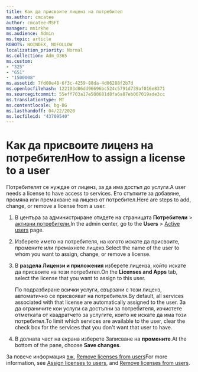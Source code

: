 ```yaml
---
title: Как да присвоите лиценз на потребител
ms.author: cmcatee
author: cmcatee-MSFT
manager: mnirkhe
ms.audience: Admin
ms.topic: article
ROBOTS: NOINDEX, NOFOLLOW
localization_priority: Normal
ms.collection: Adm_O365
ms.custom:
- "325"
- "651"
- "1500008"
ms.assetid: 7fd08e48-6f3c-4259-88da-4d06288f2b7d
ms.openlocfilehash: 122103d86dd96696bc524c5791d739af016e8371
ms.sourcegitcommit: 55eff703a17e500681d8fa6a87eb067019ade3cc
ms.translationtype: MT
ms.contentlocale: bg-BG
ms.lasthandoff: 04/22/2020
ms.locfileid: "43709540"
---
```

# <a name="how-to-assign-a-license-to-a-user"></a><span data-ttu-id="10cd9-102">Как да присвоите лиценз на потребител</span><span class="sxs-lookup"><span data-stu-id="10cd9-102">How to assign a license to a user</span></span>

<span data-ttu-id="10cd9-103">Потребителят се нуждае от лиценз, за да има достъп до услуги.</span><span class="sxs-lookup"><span data-stu-id="10cd9-103">A user needs a license to have access to services.</span></span> <span data-ttu-id="10cd9-104">Ето стъпките за добавяне, промяна или премахване на лиценз от потребител.</span><span class="sxs-lookup"><span data-stu-id="10cd9-104">Here are steps to add, change, or remove a license from a user.</span></span>
  
1. <span data-ttu-id="10cd9-105">В центъра за администриране отидете на страницата **Потребители** \> [активни потребители.](https://go.microsoft.com/fwlink/p/?linkid=834822)</span><span class="sxs-lookup"><span data-stu-id="10cd9-105">In the admin center, go to the **Users** \> [Active users](https://go.microsoft.com/fwlink/p/?linkid=834822) page.</span></span>

2. <span data-ttu-id="10cd9-106">Изберете името на потребителя, на когото искате да присвоите, промените или премахнете лиценз.</span><span class="sxs-lookup"><span data-stu-id="10cd9-106">Select the name of the user to whom you want to assign, change, or remove a license.</span></span>

3. <span data-ttu-id="10cd9-107">В **раздела Лицензи и приложения** изберете лиценза, който искате да присвоите на този потребител.</span><span class="sxs-lookup"><span data-stu-id="10cd9-107">On the **Licenses and Apps** tab, select the license that you want to assign to this user.</span></span>

    <span data-ttu-id="10cd9-108">По подразбиране всички услуги, свързани с този лиценз, автоматично се присвояват на потребителя.</span><span class="sxs-lookup"><span data-stu-id="10cd9-108">By default, all services associated with that license are automatically assigned to the user.</span></span> <span data-ttu-id="10cd9-109">За да ограничите кои услуги са достъпни за потребителя, изчистете отметката от квадратчето за услугите, които не искате да има този потребител.</span><span class="sxs-lookup"><span data-stu-id="10cd9-109">To limit which services are available to the user, clear the check box for the services that you don't want that user to have.</span></span>

4. <span data-ttu-id="10cd9-110">В долната част на екрана изберете Записване на **промените**.</span><span class="sxs-lookup"><span data-stu-id="10cd9-110">At the bottom of the pane, choose **Save changes**.</span></span>

<span data-ttu-id="10cd9-111">За повече информация [вж.](https://docs.microsoft.com/office365/admin/subscriptions-and-billing/assign-licenses-to-users) [Remove licenses from users](https://docs.microsoft.com/office365/admin/subscriptions-and-billing/remove-licenses-from-users)</span><span class="sxs-lookup"><span data-stu-id="10cd9-111">For more information, see [Assign licenses to users](https://docs.microsoft.com/office365/admin/subscriptions-and-billing/assign-licenses-to-users), and [Remove licenses from users](https://docs.microsoft.com/office365/admin/subscriptions-and-billing/remove-licenses-from-users).</span></span>